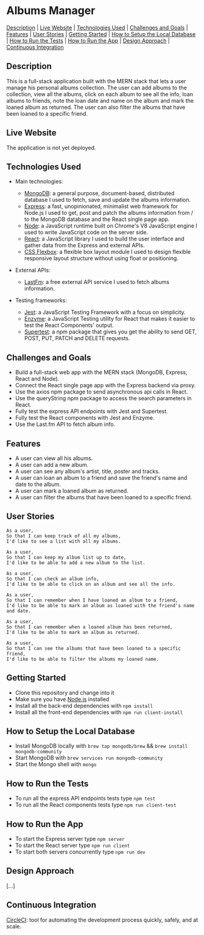 # Albums Manager

[Description](#description) | [Live Website](#live-website) | [Technologies Used](#technologies-used) | [Challenges and Goals](#challenges-and-goals) | [Features](#features) | [User Stories](#user-stories) | [Getting Started](#getting-started) | [How to Setup the Local Database](#how-to-setup-the-local-database) | [How to Run the Tests](#how-to-run-the-tests) | [How to Run the App](#how-to-run-the-app) | [Design Approach](#design-approach) | [Continuous Integration](#continuous-integration)

## Description

This is a full-stack application built with the MERN stack that lets a user manage his personal albums collection. The user can add albums to the collection, view all the albums, click on each album to see all the info, loan albums to friends, note the loan date and name on the album and mark the loaned album as returned. The user can also filter the albums that have been loaned to a specific friend.

## Live Website

The application is not yet deployed.

## Technologies Used

- Main technologies:
  * [MongoDB](https://www.mongodb.com/): a general purpose, document-based, distributed database I used to fetch, save and update the albums information.
  * [Express](https://expressjs.com/): a fast, unopinionated, minimalist web framework for Node.js I used to get, post and patch the albums information from / to the MongoDB database and the React single page app.
  * [Node](https://nodejs.org/en/): a JavaScript runtime built on Chrome's V8 JavaScript engine I used to write JavaScript code on the server side.
  * [React](https://reactjs.org/): a JavaScript library I used to build the user interface and gather data from the Express and external APIs.
  * [CSS Flexbox](https://developer.mozilla.org/en-US/docs/Web/CSS/CSS_Flexible_Box_Layout/Basic_Concepts_of_Flexbox): a flexible box layout module I used to design flexible responsive layout structure without using float or positioning.
  
- External APIs:
  * [LastFm](https://developers.google.com/maps/documentation): a free external API service I used to fetch albums information.
  
- Testing frameworks:
  * [Jest](https://jestjs.io/): a JavaScript Testing Framework with a focus on simplicity.
  * [Enzyme](https://www.npmjs.com/package/enzyme): a JavaScript Testing utility for React that makes it easier to test the React Components' output.
  * [Supertest](https://www.npmjs.com/package/supertest): a npm package that gives you get the ability to send GET, POST, PUT, PATCH and DELETE requests.

## Challenges and Goals

* Build a full-stack web app with the MERN stack (MongoDB, Express, React and Node).
* Connect the React single page app with the Express backend via proxy.
* Use the axios npm package to send asynchronous api calls in React.
* Use the queryString npm package to access the search parameters in React.
* Fully test the express API endpoints with Jest and Supertest.
* Fully test the React components with Jest and Enzyme.
* Use the Last.fm API to fetch album info.

## Features

* A user can view all his albums.
* A user can add a new album.
* A user can see any album's artist, title, poster and tracks.
* A user can loan an album to a friend and save the friend's name and date to the album.
* A user can mark a loaned album as returned.
* A user can filter the albums that have been loaned to a specific friend.

## User Stories

```
As a user,
So that I can keep track of all my albums,
I'd like to see a list with all my albums.

As a user,
So that I can keep my album list up to date,
I'd like to be able to add a new album to the list.

As a user,
So that I can check an album info,
I'd like to be able to click on an album and see all the info.

As a user,
So that I can remember when I have loaned an album to a friend,
I'd like to be able to mark an album as loaned with the friend's name and date.

As a user,
So that I can remember when a loaned album has been returned,
I'd like to be able to mark an album as returned.

As a user,
So that I can see the albums that have been loaned to a specific friend,
I'd like to be able to filter the albums my loaned name.
```

## Getting Started

* Clone this repository and change into it
* Make sure you have [Node.js](https://nodejs.org/en/download/) installed
* Install all the back-end dependencies with ```npm install```
* Install all the front-end dependencies with ```npm run client-install```

## How to Setup the Local Database

* Install MongoDB locally with ```brew tap mongodb/brew``` && ```brew install mongodb-community```
* Start MongoDB with ```brew services run mongodb-community```
* Start the Mongo shell with ```mongo```

## How to Run the Tests

* To run all the express API endpoints tests type ```npm test```
* To run all the React components tests type ```npm run client-test```

## How to Run the App

* To start the Express server type ```npm server```
* To start the React server type ```npm run client```
* To start both servers concurrently type ```npm run dev```

## Design Approach

[...]

## Continuous Integration

[CircleCI](https://circleci.com/): tool for automating the development process quickly, safely, and at scale.
